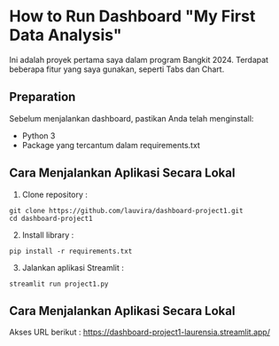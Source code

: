 # How to Run Dashboard "My First Data Analysis" 
Ini adalah proyek pertama saya dalam program Bangkit 2024.
Terdapat beberapa fitur yang saya gunakan, seperti Tabs dan Chart. 


## Preparation
Sebelum menjalankan dashboard, pastikan Anda telah menginstall:
- Python 3 
- Package yang tercantum dalam requirements.txt

## Cara Menjalankan Aplikasi Secara Lokal
1. Clone repository : 
```
git clone https://github.com/lauvira/dashboard-project1.git
cd dashboard-project1
```
2. Install library :
```
pip install -r requirements.txt
```
3. Jalankan aplikasi Streamlit :
```
streamlit run project1.py
```

## Cara Menjalankan Aplikasi Secara Lokal
Akses URL berikut : https://dashboard-project1-laurensia.streamlit.app/ 
